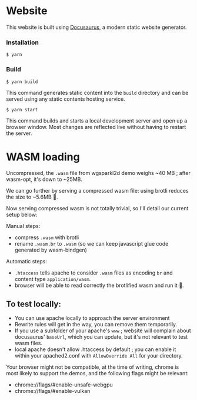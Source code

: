 # Website

This website is built using [Docusaurus](https://docusaurus.io/), a modern static website generator.

### Installation

```
$ yarn
```

### Build

```
$ yarn build
```

This command generates static content into the `build` directory and can be served using any static contents hosting service.

```
$ yarn start
```

This command builds and starts a local development server and open up a browser window. Most changes are reflected live without having to restart the server.

# WASM loading

Uncompressed, the `.wasm` file from wgsparkl2d demo weighs ~40 MB ; after wasm-opt, it's down to ~25MB.

We can go further by serving a compressed wasm file: using brotli reduces the size to ~5.6MB :tada:.

Now serving compressed wasm is not totally trivial, so I'll detail our current setup below:

Manual steps:
- compress `.wasm` with brotli
- rename `.wasm.br` to `.wasm` (so we can keep javascript glue code generated by wasm-bindgen)

Automatic steps:
- `.htaccess` tells apache to consider `.wasm` files as encoding `br` and content type `application/wasm`.
- browser will be able to read correctly the brotlified wasm and run it :tada:.

## To test locally:

- You can use apache locally to approach the server environment
- Rewrite rules will get in the way, you can remove them temporarily.
- If you use a subfolder of your apache's `www` ; website will complain about docusaurus' `baseUrl`,
  which you can update, but it's not relevant to test wasm files.
- local apache doesn't allow .htaccess by default ; you can enable it within your apached2.conf with `AllowOverride All` for your directory.

Your browser might not be compatible, at the time of writing, chrome is most likely to support the demos, and the following flags might be relevant:

- chrome://flags/#enable-unsafe-webgpu
- chrome://flags/#enable-vulkan 